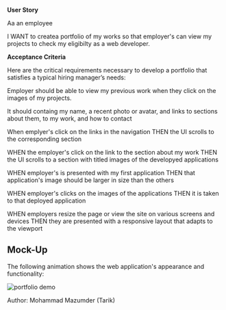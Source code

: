 **User Story**

Aa an employee

I WANT to createa portfolio of my works so that employer's can view my projects to check my eligibilty as a web developer.


**Acceptance Criteria**

Here are the critical requirements necessary to develop a portfolio that satisfies a typical hiring manager’s needs:

Employer should be able to view my previous work when they click on the images of my projects.

It should containg my name, a recent photo or avatar, and links to sections about them, to my work, and how to contact 

When emplyer's click on the links in the navigation
THEN the UI scrolls to the corresponding section

WHEN the employer's click on the link to the section about my work
THEN the UI scrolls to a section with titled images of the developyed applications

WHEN employer's is presented with my first application
THEN that application's image should be larger in size than the others

WHEN employer's clicks on the images of the applications
THEN it is taken to that deployed application

WHEN employers resize the page or view the site on various screens and devices
THEN they are presented with a responsive layout that adapts to the viewport


## Mock-Up

The following animation shows the web application's appearance and functionality:

![portfolio demo](./assets/advanced-css-homework.gif)

Author: Mohammad Mazumder (Tarik)
